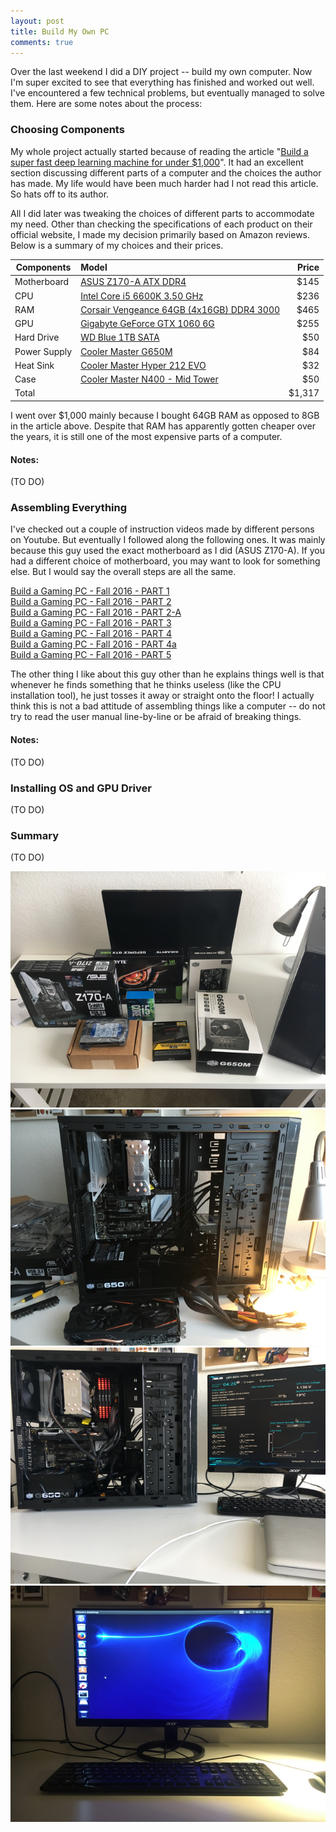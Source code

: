```yaml
---
layout: post
title: Build My Own PC
comments: true
---
```


Over the last weekend I did a DIY project -- build my own computer. Now I'm super excited to see that everything has finished and worked out well. I've encountered a few technical problems, but eventually managed to solve them. Here are some notes about the process:

### Choosing Components

My whole project actually started because of reading the article "[Build a super fast deep learning machine for under $1,000](https://www.oreilly.com/learning/build-a-super-fast-deep-learning-machine-for-under-1000)". It had an excellent section discussing different parts of a computer and the choices the author has made. My life would have been much harder had I not read this article. So hats off to its author.

All I did later was tweaking the choices of different parts to accommodate my need. Other than checking the specifications of each product on their official website, I made my decision primarily based on Amazon reviews. Below is a summary of my choices and their prices.

| Components    | Model |  Price |
| ------------- |:------| ------:|
| Motherboard   |[ASUS Z170-A ATX DDR4](https://www.amazon.com/gp/product/B012NH05UW/ref=oh_aui_detailpage_o02_s01?ie=UTF8&psc=1) | $145 |
| CPU           |[Intel Core i5 6600K 3.50 GHz](https://www.amazon.com/gp/product/B012M8M7TY/ref=oh_aui_detailpage_o02_s01?ie=UTF8&psc=1)  |    $236 |
| RAM           |[Corsair Vengeance 64GB (4x16GB) DDR4 3000](https://www.amazon.com/gp/product/B01HKF3TXM/ref=oh_aui_detailpage_o02_s00?ie=UTF8&psc=1)       |   $465   |
| GPU           |[Gigabyte GeForce GTX 1060 6G](https://www.amazon.com/gp/product/B01JNUO6BG/ref=oh_aui_detailpage_o02_s01?ie=UTF8&psc=1)      |     $255 |
| Hard Drive    |[WD Blue 1TB SATA](https://www.amazon.com/gp/product/B0088PUEPK/ref=oh_aui_detailpage_o02_s01?ie=UTF8&psc=1)  |  $50 |
| Power Supply  |[Cooler Master G650M](https://www.amazon.com/gp/product/B00MAZK6IO/ref=oh_aui_detailpage_o01_s00?ie=UTF8&psc=1)       |    $84 |
| Heat Sink     |[Cooler Master Hyper 212 EVO](https://www.amazon.com/gp/product/B005O65JXI/ref=oh_aui_detailpage_o01_s01?ie=UTF8&psc=1)       |     $32 |
| Case          |[Cooler Master N400 - Mid Tower](https://www.amazon.com/gp/product/B00DKXXBU0/ref=oh_aui_detailpage_o01_s00?ie=UTF8&psc=1)       |     $50 |
| Total         |       |     $1,317 |

I went over $1,000 mainly because I bought 64GB RAM as opposed to 8GB in the article above. Despite that RAM has apparently gotten cheaper over the years, it is still one of the most expensive parts of a computer.


#### Notes:
(TO DO)


### Assembling Everything

I've checked out a couple of instruction videos made by different persons on Youtube. But eventually I followed along the following ones. It was mainly because this guy used the exact motherboard as I did (ASUS Z170-A). If you had a different choice of motherboard, you may want to look for something else. But I would say the overall steps are all the same.

[Build a Gaming PC - Fall 2016 - PART 1](https://www.youtube.com/watch?v=xke5Kn51vqI)    
[Build a Gaming PC - Fall 2016 - PART 2](https://www.youtube.com/watch?v=jnBG8y0zPBM)  
[Build a Gaming PC - Fall 2016 - PART 2-A](https://www.youtube.com/watch?v=pJGz-grwSlQ)  
[Build a Gaming PC - Fall 2016 - PART 3](https://www.youtube.com/watch?v=pauR2zeGhoA)  
[Build a Gaming PC - Fall 2016 - PART 4](https://www.youtube.com/watch?v=fDzX-usyrZY&t=638s)  
[Build a Gaming PC - Fall 2016 - PART 4a](https://www.youtube.com/watch?v=27z3EJLAbn0&t=103s)  
[Build a Gaming PC - Fall 2016 - PART 5](https://www.youtube.com/watch?v=WSmCFIkjgko)  

The other thing I like about this guy other than he explains things well is that whenever he finds something that he thinks useless (like the CPU installation tool), he just tosses it away or straight onto the floor! I actually think this is not a bad attitude of assembling things like a computer -- do not try to read the user manual line-by-line or be afraid of breaking things.  

#### Notes:  
(TO DO)

### Installing OS and GPU Driver

 (TO DO)

### Summary

 (TO DO)

![_config.yml](/images/2017-03-01-build_a_pc/IMG_0730.jpg)
![_config.yml](/images/2017-03-01-build_a_pc/IMG_0737.jpg)
![_config.yml](/images/2017-03-01-build_a_pc/IMG_0740.jpg)
![_config.yml](/images/2017-03-01-build_a_pc/IMG_0741.jpg)
